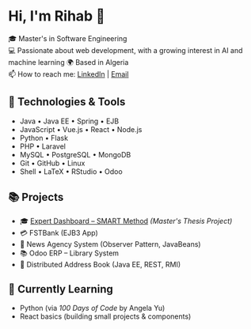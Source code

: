 # Hi, I'm Rihab 👋

🎓 Master's in Software Engineering  
💻 Passionate about web development, with a growing interest in AI and machine learning
🌍 Based in Algeria  
📫 How to reach me: [LinkedIn](https://www.linkedin.com/in/rihab-wahiba-boukarabila-91a451215/) | [Email](mailto:rihab_boukarabila@outlook.fr)

## 🔧 Technologies & Tools
- Java • Java EE • Spring • EJB  
- JavaScript • Vue.js • React • Node.js  
- Python • Flask  
- PHP • Laravel  
- MySQL • PostgreSQL • MongoDB  
- Git • GitHub • Linux  
- Shell • LaTeX • RStudio • Odoo


## 📚 Projects
- 🎓 [Expert Dashboard – SMART Method](https://github.com/rihabbila/expert-dashboard) *(Master's Thesis Project)*
- 💳 FSTBank (EJB3 App)
- 📰 News Agency System (Observer Pattern, JavaBeans)
- 📚 Odoo ERP – Library System
- 📇 Distributed Address Book (Java EE, REST, RMI)

## 🌱 Currently Learning
- Python (via *100 Days of Code* by Angela Yu)  
- React basics (building small projects & components)
